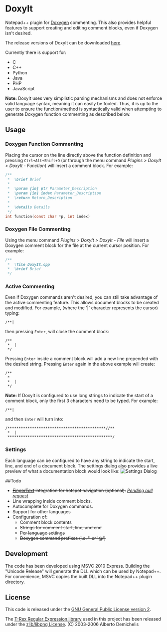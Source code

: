# DoxyIt
Notepad++ plugin for [Doxygen](http://www.doxygen.org) commenting. This also provides helpful features to support creating and editing comment blocks, even if Doxygen isn't desired.

The release versions of DoxyIt can be downloaded [here](http://sourceforge.net/projects/doxyit/files/).

Currently there is support for:
- C
- C++
- Python
- Java
- PHP
- JavaScript

**Note:** DoxyIt uses very simplistic parsing mechanisms and does not enforce valid language syntax, meaning it can easily be fooled. Thus, it is up to the user to ensure the function/method is syntactically valid when attempting to generate Doxygen function commenting as described below.

## Usage
### Doxygen Function Commenting
Placing the cursor on the line directly above the function definition and pressing `Ctrl+Alt+Shift+D` (or through the menu command *Plugins > DoxyIt > DoxyIt - Function*) will insert a comment block. For example:

```c
/**
 *  \brief Brief
 *  
 *  \param [in] ptr Parameter_Description
 *  \param [in] index Parameter_Description
 *  \return Return_Description
 *  
 *  \details Details
 */
int function(const char *p, int index)
```

### Doxygen File Commenting
Using the menu command *Plugins > DoxyIt > DoxyIt - File* will insert a Doxygen comment block for the file at the current cursor position. For example:
```c
/**
 *  \file DoxyIt.cpp
 *  \brief Brief
 */
```

### Active Commenting
Even if Doxygen commands aren't desired, you can still take advantage of the active commenting feature. This allows document blocks to be created and modified. For example, (where the '|' character represents the cursor) typing:
```
/**|
```
then pressing `Enter`, will close the comment block:
```
/**
 *  |
 */
```
Pressing `Enter` inside a comment block will add a new line prepended with the desired string. Pressing `Enter` again in the above example will create:
```
/**
 *  
 *  |
 */
```

**Note:** If DoxyIt is configured to use long strings to indicate the start of a comment block, only the first 3 characters need to be typed. For example:
```
/**|
```
and then `Enter` will turn into:
```
/********************************************//**
 *  |
 ***********************************************/
```

### Settings
Each language can be configured to have any string to indicate the start, line, and end of a document block. The settings dialog also provides a live preview of what a documentation block would look like:
![Settings Dialog](http://db.tt/Nrk1LM4l)


##Todo
- ~~[FingerText](http://sourceforge.net/projects/fingertext/) integration for hotspot navigation (optional).~~ [*Pending pull request*](https://github.com/erinata/FingerText/pull/38)
- Line wrapping inside comment blocks.
- Autocomplete for Doxygen commands.
- Support for other languages
- Configuration of:
    - Comment block contents
    - ~~Strings for comment start, line, and end~~
    - ~~Per language settings~~
    - ~~Doxygen command prefixes (i.e. '\' or '@')~~

## Development
The code has been developed using MSVC 2010 Express. Building the "Unicode Release" will generate the DLL which can be used by Notepad++. For convenience, MSVC copies the built DLL into the Notepad++ plugin directory. 

## License
This code is released under the [GNU General Public License version 2](http://www.gnu.org/licenses/gpl-2.0.txt).

The [T-Rex Regular Expression library](http://tiny-rex.sourceforge.net/) used in this project has been released under the [zlib/libpng License](http://opensource.org/licenses/zlib-license.php). (C) 2003-2006 Alberto Demichelis
